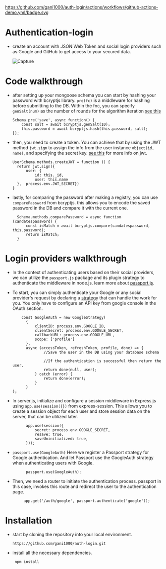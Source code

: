 https://github.com/gani1000/auth-login/actions/workflows/github-actions-demo.yml/badge.svg

# Authentication-login

  - create an account with JSON Web Token and social login providers
     such as Google and GitHub to get access to your secured data.

    ![Capture](https://github.com/gani1000/auth-login/assets/107857762/742d75c2-c123-470f-8751-b86b465b1336)


# Code walkthrough

  - after setting up your mongoose schema you can start by hashing your password with bcryptjs library.
      `pre(fc)` is a middleware for hashing before submitting to the DB. Within the fnc, you can specify
      `genSalt(num)` as the number of rounds for the algorithm iteration [see this](https://github.com/dcodeIO/bcrypt.js#readme)

        Schema.pre('save', async function() {
            const salt = await bcryptjs.genSalt(10);
            this.password = await bcryptjs.hash(this.password, salt);
        });


  - then, you need to create a token. You can achieve that by using the JWT method `jwt.sign` to assign the info
       from the user instance `object(id, name)`, and specifying the secret key. [see this](https://www.npmjs.com/package/jsonwebtoken#jwtsignpayload-secretorprivatekey-options-callback) for more info on jwt.
  
        UserSchema.methods.createJWT = function () {
          return jwt.sign({ 
              user: { 
                  id: this._id,
                  user: this.name
          },  process.env.JWT_SECRET})
        }


  - lastly, for comparing the password after making a registry, you can use `comparePassword` from bcryptjs.
        this allows you to encode the saved password in the DB and compare it with the current one. 
   
          Schema.methods.comparePassword = async function (candatespassword) {
              const isMatch = await bcryptjs.compare(candatespassword, this.password);
              return isMatch;
          } 

# Login providers walkthrough
  - In the context of authenticating users based on their social providers, we can utilize the `passport.js` package
      and its plugin strategy to authenticate the middleware in node.js. learn more about [passport.js](https://www.passportjs.org/packages/passport-google-oauth20/).
    
  - To start, you can simply authenticate your Google or any social provider's request by declaring a [strategy](https://www.passportjs.org/concepts/authentication/strategies/)
      that can handle the work for you. You only have to configure an API key from google console in the OAuth section.
    
            const GoogleAuth = new GoogleStrategy(
              {
                  clientID: process.env.GOOGLE_ID, 
                  clientSecret: process.env.GOOGLE_SECRET,
                  callbackURL: process.env.GOOGLE_URL,
                  scope: ['profile']
              },
              async (accessToken, refreshToken, profile, done) => {
                      //Save the user in the DB using your database schema

                      //If the authentication is successful then return the user.
                      return done(null, user);
                  } catch (error) {
                      return done(error);
                  }
              }
        );

- In server.js, initialize and configure a session middleware in Express.js using `app.use(session({})` from express-session.
         This allows you to create a session object for each user and store session data on the server, that can be utilized later.

            app.use(session({
                secret: process.env.GOOGLE_SECRET,
                resave: true,
                saveUninitialized: true,
            }));

- `passport.use(GoogleAuth)` Here we register a Passport strategy for Google authentication.
          And let Passport use the GoogleAuth strategy when authenticating users with Google.

            passport.use(GoogleAuth);

- Then, we need a router to initiate the authentication process. passport in this case, invokes this
          route and redirect the user to the authentication page.

           app.get('/auth/google', passport.authenticate('google'));


# Installation

  - start by cloning the repository into your local environment.

        https://github.com/gani1000/auth-login.git

  - install all the necessary dependencies.

         npm install
  

